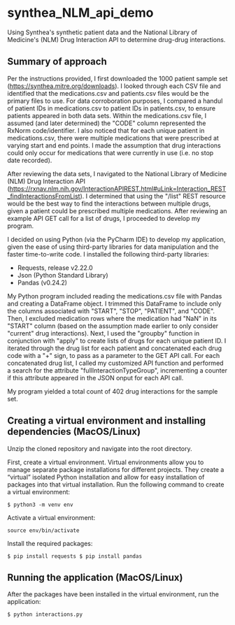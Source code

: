# synthea_NLM_api_demo
Using Synthea's synthetic patient data and the National Library of Medicine's (NLM) Drug Interaction API to determine drug-drug interactions.

## Summary of approach

Per the instructions provided, I first downloaded the 1000 patient sample set (https://synthea.mitre.org/downloads). I looked through each CSV file and identified that the medications.csv and patients.csv files would be the primary files to use. For data corroboration purposes, I compared a handul of patient IDs in medications.csv to patient IDs in patients.csv, to ensure patients appeared in both data sets. Within the medications.csv file, I assumed (and later determined) the "CODE" column represented the RxNorm code/identifier. I also noticed that for each unique patient in medications.csv, there were multiple medications that were prescribed at varying start and end points. I made the assumption that drug interactions could only occur for medications that were currently in use (i.e. no stop date recorded). 

After reviewing the data sets, I navigated to the National Library of Medicine (NLM) Drug Interaction API (https://rxnav.nlm.nih.gov/InteractionAPIREST.html#uLink=Interaction_REST_findInteractionsFromList). I determined that using the "/list" REST resource would be the best way to find the interactions between multiple drugs, given a patient could be prescribed multiple medications. After reviewing an example API GET call for a list of drugs, I proceeded to develop my program.

I decided on using Python (via the PyCharm IDE) to develop my application, given the ease of using third-party libraries for data manipulation and the faster time-to-write code. I installed the following third-party libraries:

- Requests, release v2.22.0
- Json (Python Standard Library)
- Pandas (v0.24.2)

My Python program included reading the medications.csv file with Pandas and creating a DataFrame object. I trimmed this DataFrame to include only the columns associated with "START", "STOP", "PATIENT", and "CODE". Then, I excluded medication rows where the medication had "NaN" in its "START" column (based on the assumption made earlier to only consider "current" drug interactions). Next, I used the "groupby" function in conjunction with "apply" to create lists of drugs for each unique patient ID. I iterated through the drug list for each patient and concatenated each drug code with a "+" sign, to pass as a parameter to the GET API call. For each concatenated drug list, I called my customized API function and performed a search for the attribute "fullInteractionTypeGroup", incrementing a counter if this attribute appeared in the JSON onput for each API call.

My program yielded a total count of 402 drug interactions for the sample set.

## Creating a virtual environment and installing dependencies (MacOS/Linux)

Unzip the cloned repository and navigate into the root directory.

First, create a virtual environment. Virtual environments allow you to manage separate package installations for different projects. They create a “virtual” isolated Python installation and allow for easy installation of packages into that virtual installation. Run the following command to create a virtual environment:

``
$ python3 -m venv env
``

Activate a virtual environment:

``
source env/bin/activate
``

Install the required packages:

``
$ pip install requests
$ pip install pandas
``
## Running the application (MacOS/Linux)

After the packages have been installed in the virtual environment, run the application:

``
$ python interactions.py
``

